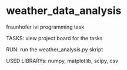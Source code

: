 # weather_data_analysis
fraunhofer ivi programming task

TASKS:  view project board for the tasks

RUN:  run the weather_analysis.py skript

USED LIBRARYs: numpy, matplotlib, scipy, csv

